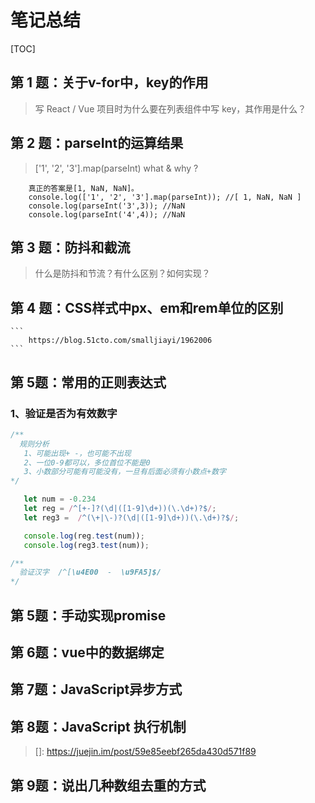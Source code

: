 # 笔记总结

[TOC]

## 第 1 题：关于v-for中，key的作用

>  写 React / Vue 项目时为什么要在列表组件中写 key，其作用是什么？

## 第 2 题：parseInt的运算结果

>  ['1', '2', '3'].map(parseInt) what & why ? 

```
    真正的答案是[1, NaN, NaN]。
    console.log(['1', '2', '3'].map(parseInt)); //[ 1, NaN, NaN ]
    console.log(parseInt('3',3)); //NaN
    console.log(parseInt('4',4)); //NaN
```

## 第 3 题：防抖和截流

> 什么是防抖和节流？有什么区别？如何实现？

## 第 4 题：CSS样式中px、em和rem单位的区别

    ```
        https://blog.51cto.com/smalljiayi/1962006
    ```

## 第 5题：常用的正则表达式

### 1、验证是否为有效数字


 ```javascript
/**
   规则分析
    1、可能出现+ -，也可能不出现
    2、一位0-9都可以，多位首位不能是0
    3、小数部分可能有可能没有，一旦有后面必须有小数点+数字
*/

    let num = -0.234
    let reg = /^[+-]?(\d|([1-9]\d+))(\.\d+)?$/;
    let reg3 =  /^(\+|\-)?(\d|([1-9]\d+))(\.\d+)?$/;

    console.log(reg.test(num));
    console.log(reg3.test(num));

/**
   验证汉字  /^[\u4E00  -  \u9FA5]$/
*/

 ```

## 第 5题：手动实现promise

### 



## 第 6题：vue中的数据绑定





## 第 7题：JavaScript异步方式

## 



## 第 8题：JavaScript 执行机制

> []: https://juejin.im/post/59e85eebf265da430d571f89

## 第 9题：说出几种数组去重的方式